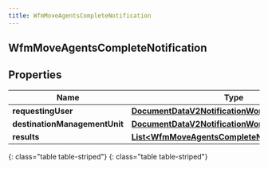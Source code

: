 ```yaml
---
title: WfmMoveAgentsCompleteNotification
---
```

## WfmMoveAgentsCompleteNotification


## Properties

| Name | Type | Description | Notes |
| ------------ | ------------- | ------------- | ------------- |
| **requestingUser** | [**DocumentDataV2NotificationWorkspace**](DocumentDataV2NotificationWorkspace.html) |  |  [optional] |
| **destinationManagementUnit** | [**DocumentDataV2NotificationWorkspace**](DocumentDataV2NotificationWorkspace.html) |  |  [optional] |
| **results** | [**List&lt;WfmMoveAgentsCompleteNotificationResults&gt;**](WfmMoveAgentsCompleteNotificationResults.html) |  |  [optional] |
{: class="table table-striped"}
{: class="table table-striped"}



